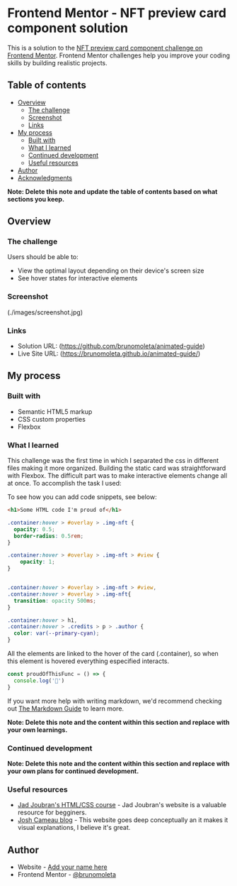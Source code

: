 # Frontend Mentor - NFT preview card component solution

This is a solution to the [NFT preview card component challenge on Frontend Mentor](https://www.frontendmentor.io/challenges/nft-preview-card-component-SbdUL_w0U). Frontend Mentor challenges help you improve your coding skills by building realistic projects. 

## Table of contents

- [Overview](#overview)
  - [The challenge](#the-challenge)
  - [Screenshot](#screenshot)
  - [Links](#links)
- [My process](#my-process)
  - [Built with](#built-with)
  - [What I learned](#what-i-learned)
  - [Continued development](#continued-development)
  - [Useful resources](#useful-resources)
- [Author](#author)
- [Acknowledgments](#acknowledgments)

**Note: Delete this note and update the table of contents based on what sections you keep.**

## Overview

### The challenge

Users should be able to:

- View the optimal layout depending on their device's screen size
- See hover states for interactive elements

### Screenshot

(./images/screenshot.jpg)


### Links

- Solution URL: (https://github.com/brunomoleta/animated-guide)
- Live Site URL: (https://brunomoleta.github.io/animated-guide/)

## My process

### Built with

- Semantic HTML5 markup
- CSS custom properties
- Flexbox


### What I learned

This challenge was the first time in which I separated the css in different files making it more organized. 
Building the static card was straightforward with Flexbox.
The difficult part was to make interactive elements change all at once.
To accomplish the task I used:

To see how you can add code snippets, see below:

```html
<h1>Some HTML code I'm proud of</h1>
```
```css
.container:hover > #overlay > .img-nft {
  opacity: 0.5;
  border-radius: 0.5rem;
}

.container:hover > #overlay > .img-nft > #view {
    opacity: 1;
}


.container:hover > #overlay > .img-nft > #view,
.container:hover > #overlay > .img-nft{
  transition: opacity 500ms;
}

.container:hover > h1,
.container:hover > .credits > p > .author {
  color: var(--primary-cyan);
}
```
All the elements are linked to the hover of the card (.container), so when this element is hovered everything especified interacts.

```js
const proudOfThisFunc = () => {
  console.log('🎉')
}
```

If you want more help with writing markdown, we'd recommend checking out [The Markdown Guide](https://www.markdownguide.org/) to learn more.

**Note: Delete this note and the content within this section and replace with your own learnings.**

### Continued development


**Note: Delete this note and the content within this section and replace with your own plans for continued development.**

### Useful resources

- [Jad Joubran's HTML/CSS course](https://learnhtmlcss.online/) - Jad Joubran's website is a valuable resource for begginers.
- [Josh Cameau blog](https://www.joshwcomeau.com/) - This website goes deep conceptually an it makes it visual explanations, I believe it's great.

## Author

- Website - [Add your name here](https://www.your-site.com)
- Frontend Mentor - [@brunomoleta](https://www.frontendmentor.io/profile/brunomoleta)
